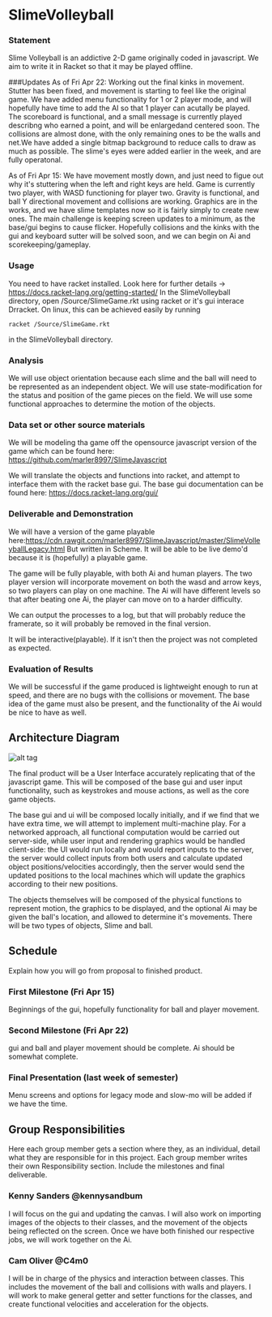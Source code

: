 # SlimeVolleyball

### Statement

Slime Volleyball is an addictive 2-D game originally coded in javascript. We aim to write it in Racket so that it may be played offline. 

###Updates
As of Fri Apr 22:
Working out the final kinks in movement. Stutter has been fixed, and movement is starting to feel like the original game. 
We have added menu functionality for 1 or 2 player mode, and will hopefully have time to add the AI so that 1 player can
acutally be played. The scoreboard is functional, and a small message is currently played describng who earned a point, 
and will be enlargedand centered soon. The collisions are almost done, with the only remaining ones to be the walls and net.We have added a single bitmap background to reduce calls to draw as much as possible. The slime's eyes were added earlier in the week, and are fully operatonal.

As of Fri Apr 15:
We have movement mostly down, and just need to figue out why it's stuttering when the left and right keys are held.
Game is currently two player, with WASD functioning for player two.
Gravity is functional, and ball Y directional movement and collisions are working.
Graphics are in the works, and we have slime templates now so it is fairly simply to create new ones. The main challenge is keeping screen updates to a minimum, as the base/gui begins to cause flicker.
Hopefully collisions and the kinks with the gui and keyboard sutter will be solved soon, and we can begin on Ai and scorekeeping/gameplay.

### Usage

You need to have racket installed. Look here for further details -> https://docs.racket-lang.org/getting-started/
In the SlimeVolleyball directory, open /Source/SlimeGame.rkt using racket or it's gui interace Drracket.
On linux, this can be achieved easily by running
```
racket /Source/SlimeGame.rkt
```
in the SlimeVolleyball directory.

### Analysis

We will use object orientation because each slime and the ball will need to be represented as an independent object.
We will use state-modification for the status and position of the game pieces on the field.
We will use some functional approaches to determine the motion of the objects.

### Data set or other source materials

We will be modeling tha game off the opensource javascript version of the game which can be found here: https://github.com/marler8997/SlimeJavascript

We will translate the objects and functions into racket, and attempt to interface them with the racket base gui.
The base gui documentation can be found here: https://docs.racket-lang.org/gui/

### Deliverable and Demonstration 

We will have a version of the game playable here:https://cdn.rawgit.com/marler8997/SlimeJavascript/master/SlimeVolleyballLegacy.html
But written in Scheme. It will be able to be live demo'd because it is (hopefully) a playable game.

The game will be fully playable, with both Ai and human players. The two player version will incorporate movement on both the wasd and arrow keys, so two players can play on one machine. The Ai will have different levels so that after beating one Ai, the player can move on to a harder difficulty.

We can output the processes to a log, but that will probably reduce the framerate, so it will probably be removed in the final version.

It will be interactive(playable). If it isn't then the project was not completed as expected.

### Evaluation of Results

We will be successful if the game produced is lightweight enough to run at speed, and there are no bugs with the collisions or movement. The base idea of the game must also be present, and the functionality of the Ai would be nice to have as well.

## Architecture Diagram
![alt tag](https://raw.githubusercontent.com/oplS16projects/SlimeVolleyball/master/architecture.jpg)

The final product will be a User Interface accurately replicating that of the javascript game. This will be composed of the base gui and user input functionality, such as keystrokes and mouse actions, as well as the core game objects.

The base gui and ui will be composed locally initially, and if we find that we have extra time, we will attempt to implement multi-machine play. For a networked approach, all functional computation would be carried out server-side, while user input and rendering graphics would be handled client-side: the UI would run locally and would report inputs to the server, the server would collect inputs from both users and calculate updated object positions/velocities accordingly, then the server would send the updated positions to the local machines which will update the graphics according to their new positions.

The objects themselves will be composed of the physical functions to represent motion, the graphics to be displayed, and the optional Ai may be given the ball's location, and allowed to determine it's movements. There will be two types of objects, Slime and ball.

## Schedule
Explain how you will go from proposal to finished product. 

### First Milestone (Fri Apr 15)
Beginnings of the gui, hopefully functionality for ball and player movement.

### Second Milestone (Fri Apr 22)
gui and ball and player movement should be complete. Ai should be somewhat complete.

### Final Presentation (last week of semester)
Menu screens and options for legacy mode and slow-mo will be added if we have the time.

## Group Responsibilities
Here each group member gets a section where they, as an individual, detail what they are responsible for in this project. Each group member writes their own Responsibility section. Include the milestones and final deliverable.

### Kenny Sanders @kennysandbum
I will focus on the gui and updating the canvas. I will also work on importing images of the objects to their classes, and the movement of the objects being reflected on the screen. Once we have both finished our respective jobs, we will work together on the Ai.

### Cam Oliver @C4m0
I will be in charge of the physics and interaction between classes. This includes the movement of the ball and collisions with walls and players. I will work to make general getter and setter functions for the classes, and create functional velocities and acceleration for the objects.
